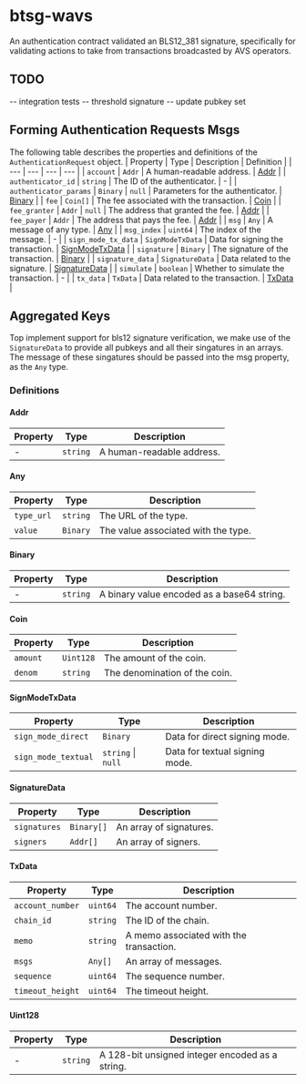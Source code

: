 # btsg-wavs

An authentication contract validated an BLS12_381 signature, specifically for validating actions to take from transactions broadcasted by AVS operators.

 
## TODO
 
-- integration tests
-- threshold signature
-- update pubkey set 

## Forming Authentication Requests Msgs

The following table describes the properties and definitions of the `AuthenticationRequest` object.
| Property | Type | Description | Definition |
| --- | --- | --- | --- |
| `account` | `Addr` | A human-readable address. | [Addr](#addr) |
| `authenticator_id` | `string` | The ID of the authenticator. | - |
| `authenticator_params` | `Binary` \| `null` | Parameters for the authenticator. | [Binary](#binary) |
| `fee` | `Coin[]` | The fee associated with the transaction. | [Coin](#coin) |
| `fee_granter` | `Addr` \| `null` | The address that granted the fee. | [Addr](#addr) |
| `fee_payer` | `Addr` | The address that pays the fee. | [Addr](#addr) |
| `msg` | `Any` | A message of any type. | [Any](#any) |
| `msg_index` | `uint64` | The index of the message. | - |
| `sign_mode_tx_data` | `SignModeTxData` | Data for signing the transaction. | [SignModeTxData](#signmodetxdata) |
| `signature` | `Binary` | The signature of the transaction. | [Binary](#binary) |
| `signature_data` | `SignatureData` | Data related to the signature. | [SignatureData](#signaturedata) |
| `simulate` | `boolean` | Whether to simulate the transaction. | - |
| `tx_data` | `TxData` | Data related to the transaction. | [TxData](#txdata) |


## Aggregated Keys
Top implement support for bls12 signature verification,  we make use of the `SignatureData`  to provide all pubkeys and all their singatures in an arrays. The message of these singatures should be passed into the msg  property, as the `Any` type.
### Definitions

#### Addr
| Property | Type | Description |
| --- | --- | --- |
| - | `string` | A human-readable address. |

#### Any
| Property | Type | Description |
| --- | --- | --- |
| `type_url` | `string` | The URL of the type. |
| `value` | `Binary` | The value associated with the type. |

#### Binary
| Property | Type | Description |
| --- | --- | --- |
| - | `string` | A binary value encoded as a base64 string. |

#### Coin
| Property | Type | Description |
| --- | --- | --- |
| `amount` | `Uint128` | The amount of the coin. |
| `denom` | `string` | The denomination of the coin. |

#### SignModeTxData
| Property | Type | Description |
| --- | --- | --- |
| `sign_mode_direct` | `Binary` | Data for direct signing mode. |
| `sign_mode_textual` | `string` \| `null` | Data for textual signing mode. |

#### SignatureData
| Property | Type | Description |
| --- | --- | --- |
| `signatures` | `Binary[]` | An array of signatures. |
| `signers` | `Addr[]` | An array of signers. |

#### TxData
| Property | Type | Description |
| --- | --- | --- |
| `account_number` | `uint64` | The account number. |
| `chain_id` | `string` | The ID of the chain. |
| `memo` | `string` | A memo associated with the transaction. |
| `msgs` | `Any[]` | An array of messages. |
| `sequence` | `uint64` | The sequence number. |
| `timeout_height` | `uint64` | The timeout height. |

#### Uint128
| Property | Type | Description |
| --- | --- | --- |
| - | `string` | A 128-bit unsigned integer encoded as a string. |
